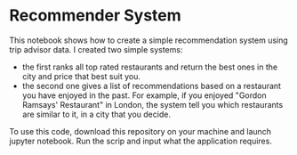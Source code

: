 # Recommender System

This notebook shows how to create a simple recommendation system using trip advisor data. I created two simple systems: 

+ the first ranks all top rated restaurants and return the best ones in the city and price that best suit you.  
+ the second one gives a list of recommendations based on a restaurant you have enjoyed in the past. For example, if you enjoyed "Gordon Ramsays' Restaurant" in London, the system tell you which restaurants are similar to it, in a city that you decide. 

To use this code, download this repository on your machine and launch jupyter notebook. Run the scrip and input what the application requires. 



